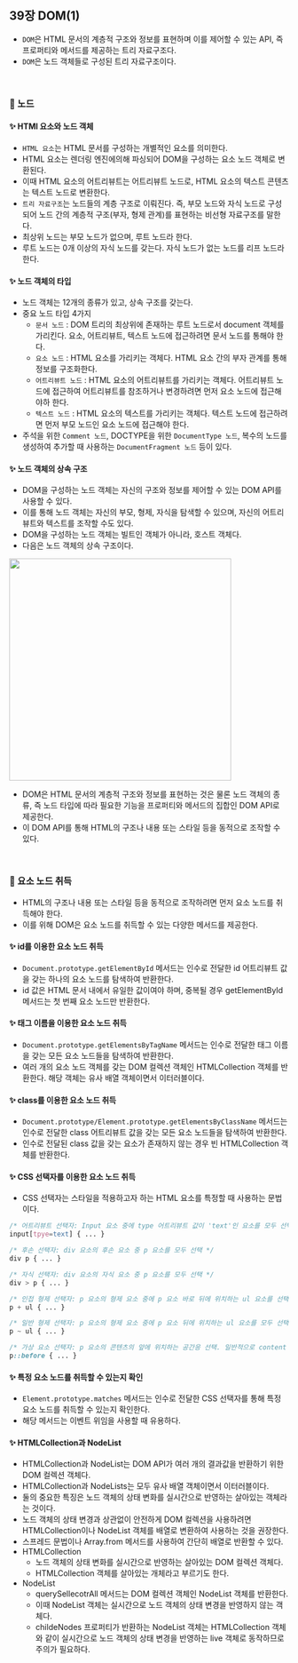## 39장 DOM(1)
- `DOM`은 HTML 문서의 계층적 구조와 정보를 표현하며 이를 제어할 수 있는 API, 즉 프로퍼티와 메서드를 제공하는 트리 자료구조다.
- `DOM`은 노드 객체들로 구성된 트리 자료구조이다. 
<br>

### 📌 노드
#### ✨ HTMl 요소와 노드 객체
- `HTML 요소`는 HTML 문서를 구성하는 개별적인 요소를 의미한다.
- HTML 요소는 렌더링 엔진에의해 파싱되어 DOM을 구성하는 요소 노드 객체로 변환된다.
- 이때 HTML 요소의 어트리뷰트는 어트리뷰트 노드로, HTML 요소의 텍스트 콘텐츠는 텍스트 노드로 변환한다.
- `트리 자료구조`는 노드들의 계층 구조로 이뤄진다. 즉, 부모 노드와 자식 노드로 구성되어 노드 간의 계층적 구조(부자, 형제 관계)를 표현하는 비선형 자료구조를 말한다.
- 최상위 노드는 부모 노드가 없으며, 루트 노드라 한다. 
- 루트 노드는 0개 이상의 자식 노드를 갖는다. 자식 노드가 없는 노드를 리프 노드라 한다. 

#### ✨ 노드 객체의 타입
- 노드 객체는 12개의 종류가 있고, 상속 구조를 갖는다.
- 중요 노드 타입 4가지
  - `문서 노드` : DOM 트리의 최상위에 존재하는 루트 노드로서 document 객체를 가리킨다. 요소, 어트리뷰트, 텍스트 노드에 접근하려면 문서 노드를 통해야 한다.
  - `요소 노드` : HTML 요소를 가리키는 객체다. HTML 요소 간의 부자 관계를 통해 정보를 구조화한다.
  - `어트리뷰트 노드` : HTML 요소의 어트리뷰트를 가리키는 객체다. 어트리뷰트 노드에 접근하여 어트리뷰트를 참조하거나 변경하려면 먼저 요소 노드에 접근해야하 한다.
  - `텍스트 노드` : HTML 요소의 텍스트를 가리키는 객체다. 텍스트 노드에 접근하려면 먼저 부모 노드인 요소 노드에 접근해야 한다. 
- 주석을 위한 `Comment 노드`, DOCTYPE을 위한 `DocumentType 노드`, 복수의 노드를 생성하여 추가할 때 사용하는 `DocumentFragment 노드` 등이 있다.

#### ✨ 노드 객체의 상속 구조
- DOM을 구성하는 노드 객체는 자신의 구조와 정보를 제어할 수 있는 DOM API를 사용할 수 있다.
- 이를 통해 노드 객체는 자신의 부모, 형제, 자식을 탐색할 수 있으며, 자신의 어트리뷰트와 텍스트를 조작할 수도 있다.
- DOM을 구성하는 노드 객체는 빌트인 객체가 아니라, 호스트 객체다. 
- 다음은 노드 객체의 상속 구조이다.
<img src="https://user-images.githubusercontent.com/89966610/182093189-edd8d819-dbd3-473e-8d99-3df4d713034d.png" width=400px />

- DOM은 HTML 문서의 계층적 구조와 정보를 표현하는 것은 물론 노드 객체의 종류, 즉 노드 타입에 따라 필요한 기능을 프로퍼티와 메서드의 집합인 DOM API로 제공한다.
- 이 DOM API를 통해 HTML의 구조나 내용 또는 스타일 등을 동적으로 조작할 수 있다. 
<br>

### 📌 요소 노드 취득
- HTML의 구조나 내용 또는 스타일 등을 동적으로 조작하려면 먼저 요소 노드를 취득해야 한다.
- 이를 위해 DOM은 요소 노드를 취득할 수 있는 다양한 메서드를 제공한다. 

#### ✨ id를 이용한 요소 노드 취득
- `Document.prototype.getElementById` 메서드는 인수로 전달한 id 어트리뷰트 값을 갖는 하나의 요소 노드를 탐색하여 반환한다.
- id 값은 HTML 문서 내에서 유일한 값이여야 하며, 중복될 경우 getElementById 메서드는 첫 번째 요소 노드만 반환한다. 

#### ✨ 태그 이름을 이용한 요소 노드 취득
- `Document.prototype.getElementsByTagName` 메서드는 인수로 전달한 태그 이름을 갖는 모든 요소 노드들을 탐색하여 반환한다. 
- 여러 개의 요소 노드 객체를 갖는 DOM 컬렉션 객체인 HTMLCollection 객체를 반환한다. 해당 객체는 유사 배열 객체이면서 이터러블이다.

#### ✨ class를 이용한 요소 노드 취득
- `Document.prototype/Element.prototype.getElementsByClassName` 메서드는 인수로 전달한 class 어트리뷰트 값을 갖는 모든 요소 노드들을 탐색하여 반환한다.
- 인수로 전달된 class 값을 갖는 요소가 존재하지 않는 경우 빈 HTMLCollection 객체를 반환한다.

#### ✨ CSS 선택자를 이용한 요소 노드 취득
- CSS 선택자는 스타일을 적용하고자 하는 HTML 요소를 특정할 때 사용하는 문법이다. 
```css
/* 어트리뷰트 선택자: Input 요소 중에 type 어트리뷰트 값이 'text'인 요소를 모두 선택 */
input[tpye=text] { ... }

/* 후손 선택자: div 요소의 후손 요소 중 p 요소를 모두 선택 */
div p { ... }

/* 자식 선택자: div 요소의 자식 요소 중 p 요소를 모두 선택 */
div > p { ... }

/* 인접 형제 선택자: p 요소의 형제 요소 중에 p 요소 바로 뒤에 위치하는 ul 요소를 선택 */
p + ul { ... }

/* 일반 형제 선택자: p 요소의 형제 요소 중에 p 요소 뒤에 위치하는 ul 요소를 모두 선택 */
p ~ ul { ... }

/* 가상 요소 선택자: p 요소의 콘텐츠의 앞에 위치하는 공간응 선택. 일반적으로 content 프로퍼티와 함께 사용된다. */
p::before { ... }
```

#### ✨ 특정 요소 노드를 취득할 수 있는지 확인
- `Element.prototype.matches` 메서드는 인수로 전달한 CSS 선택자를 통해 특정 요소 노드를 취득할 수 있는지 확인한다. 
- 해당 메서드는 이벤트 위임을 사용할 때 유용하다. 

#### ✨ HTMLCollection과 NodeList
- HTMLCollection과 NodeList는 DOM API가 여러 개의 결과값을 반환하기 위한 DOM 컬렉션 객체다. 
- HTMLCollection과 NodeLists는 모두 유사 배열 객체이면서 이터러블이다.
- 둘의 중요한 특징은 노드 객체의 상태 변화를 실시간으로 반영하는 살아있는 객체라는 것이다. 
- 노드 객체의 상태 변경과 상관없이 안전하게 DOM 컬렉션을 사용하려면 HTMLCollection이나 NodeList 객체를 배열로 변환하여 사용하는 것을 권장한다. 
- 스프레드 문법이나 Array.from 메서드를 사용하여 간단히 배열로 반환할 수 있다. 
- HTMLCollection
  - 노드 객체의 상태 변화를 실시간으로 반영하는 살아있는 DOM 컬렉션 객체다.
  - HTMLCollection 객체를 살아있는 개체라고 부르기도 한다. 
- NodeList
  - querySellecotrAll 메서드는 DOM 컬렉션 객체인 NodeList 객체를 반환한다.
  - 이때 NodeList 객체는 실시간으로 노드 객체의 상태 변경을 반영하지 않는 객체다.
  - childeNodes 프로퍼티가 반환하는 NodeList 객체는 HTMLCollection 객체와 같이 실시간으로 노드 객체의 상태 변경을 반영하는 live 객체로 동작하므로 주의가 필요하다. 
